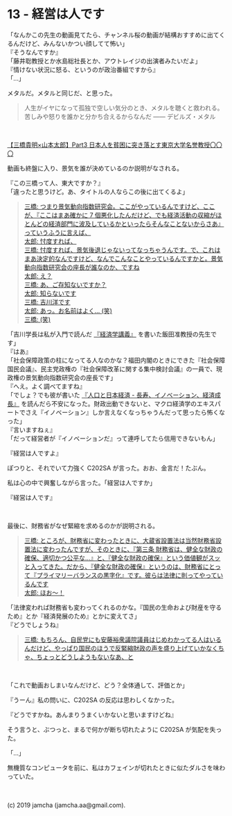 

# 13 - 経営は人です

「なんかこの先生の動画見てたら、チャンネル桜の動画が結構おすすめに出てくるんだけど、みんないかつい顔してて怖い」  
『そうなんですか』  
「藤井聡教授とか水島総社長とか、アウトレイジの出演者みたいだよ」  
『情けない状況に怒る、というのが政治番組ですから』  
「…」

メタルだ。メタルと同じだ、と思った。

> 人生がイヤになって孤独で空しい気分のとき、メタルを聴くと救われる。苦しみや怒りを誰かと分かち合えるからなんだ ―― デビルズ・メタル

<br>

[【三橋貴明×山本太郎】Part3 日本人を貧困に突き落とす東京大学名誉教授〇〇〇](https://www.youtube.com/watch?v=9rF05-miTV8)

動画も終盤に入り、景気を誰が決めているのか説明がなされる。

『この三橋って人、東大ですか？』  
「違ったと思うけど。あ、タイトルの人ならこの後に出てくるよ」

> [三橋: つまり景気動向指数研究会。ここがやっているんですけど、ここが、『ここはまあ確かに 7 個悪化したんだけど、でも経済活動の収縮がほとんどの経済部門に波及しているかといったらそんなことないからさあ』っていうふうに言えば、  
> 太郎: 忖度すれば、  
> 三橋: 忖度すれば、景気後退じゃないってなっちゃうんです。で、これはまあ決定的なんですけど、なんでこんなことやっているんですかと。景気動向指数研究会の座長が誰なのか、ですね  
> 太郎: え？  
> 三橋: あ、ご存知ないですか？  
> 太郎: 知らないです  
> 三橋: 吉川洋です  
> 太郎: あっ。お名前はよく… (笑)  
> 三橋: (笑)](https://youtu.be/9rF05-miTV8?t=300)

「吉川学長は私が入門で読んだ [『経済学講義』](https://www.amazon.co.jp/経済学講義-ちくま新書1276-飯田-泰之/dp/4480069852/) を書いた飯田准教授の先生です」  
『はあ』  
「社会保障政策の柱になってる人なのかな？福田内閣のときにできた『社会保障国民会議』、民主党政権の『社会保障改革に関する集中検討会議』の一員で、現政権の景気動向指数研究会の座長です」  
『へえ。よく調べてますね』  
「でしょ？でも彼が書いた [『人口と日本経済 - 長寿、イノベーション、経済成長』](http://amazon.co.jp/人口と日本経済-長寿、イノベーション、経済成長-中公新書-吉川-洋/dp/4121023889) を読んだら不安になった。財政出動できないと、マクロ経済学のエキスパートでさえ『イノベーション』しか言えなくなっちゃうんだって思ったら怖くなった」  
『言いますねぇ』  
「だって経営者が『イノベーションだ』って連呼してたら信用できないもん」  

『経営は人ですよ』  

ぽつりと、それでいて力強く C202SA が言った。おお、金言だ！たぶん。

私は心の中で興奮しながら言った。「経営は人ですか」  

『経営は人です』

<br>

最後に、財務省がなぜ緊縮を求めるのかが説明される。

> [三橋: ところが、財務省に変わったときに、大蔵省設置法は当然財務省設置法に変わったんですが、そのときに、『第三条 財務省は、健全な財政の確保、適切かつ公平な…』と、『健全な財政の確保』という価値観がスッと入ってきた。だから、『健全な財政の確保』というのは、財務省にとって『プライマリーバランスの黒字化』です。彼らは法律に則ってやっているんです  
> 太郎: ほお〜！](https://youtu.be/9rF05-miTV8?t=603)

「法律変われば財務省も変わってくれるのかな。『国民の生命および財産を守るため』とか『経済発展のため』とかに変えてさ」  
『どうでしょうね』  

> [三橋: もちろん、自民党にも安藤裕衆議院議員はじめわかってる人はいるんだけど、やっぱり国民のほうで反緊縮財政の声を盛り上げていかなくちゃ、ちょっとどうしようもないなあ、と](https://youtu.be/9rF05-miTV8?t=782)

<br>

「これで動画おしまいなんだけど、どう？全体通して、評価とか」  

『うーん』私の問いに、C202SA の反応は思わしくなかった。

『どうですかね。あんまりうまくいかないと思いますけどね』  

そう言うと、ぶつっと、まるで何かが断ち切れたように C202SA が気配を失った。

「…」

無機質なコンピュータを前に、私はカフェインが切れたときに似たダルさを味わっていた。

<br>
<br>
(c) 2019 jamcha (jamcha.aa@gmail.com).

